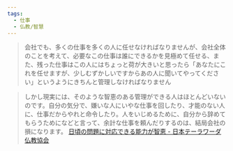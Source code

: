 ```yaml
---
tags:
  - 仕事
  - 仏教/智慧
---
```

>会社でも、多くの仕事を多くの人に任せなければなりませんが、会社全体のことを考えて、必要なこの仕事は誰にできるかを見極めて任せる、また、残った仕事はこの人にはちょっと荷が大きいと思ったら「あなたにこれを任せますが、少しむずかしいですからあの人に聞いてやってください」というようにきちんと管理しなければなりません

>しかし現実には、そのような智恵のある管理ができる人はほとんどいないのです。自分の気分で、嫌いな人にいやな仕事を回したり、才能のない人に、仕事だからやれと命令したり。人をいじめるために、自分から辞めてもらうためになどと言って、余計な仕事を頼んだりするのは、結局会社の損になります。
>[日頃の問題に対応できる能力が智恵 - 日本テーラワーダ仏教協会](https://j-theravada.com/dhamma/kougi/kougi-098/)

